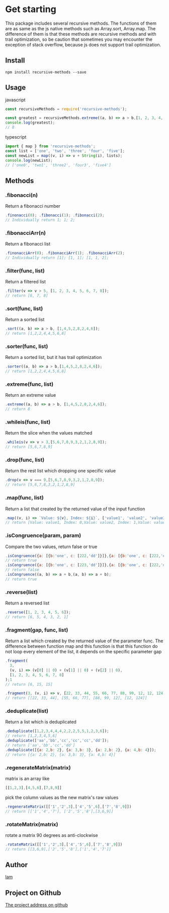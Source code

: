 # Get starting
This package includes several recursive methods. The functions of them are as same as the js native methods such as Array.sort, Array.map. The difference of them is that these methods are recursive methods and with trail optimization, so be caution that sometimes you may encounter the exception of stack overflow, because js does not support trail optimization. 

## Install
```
npm install recursive-methods --save
```
## Usage

javascript
``` js
const recursiveMethods = require('recursive-methods');

const greatest = recursiveMethods.extreme((a, b) => a > b,[1, 2, 3, 4, 5, 6, 7, 8]);
console.log(greatest);
// 8
```

typescript
``` ts
import { map } from 'recursive-methods';
const list = ['one', 'two', 'three', 'four', 'five'];
const newList = map((v, i) => v + String(i), lists);
console.log(newList);
// ['one0', 'two1', 'three2', 'four3', 'five4']
```
## Methods
### .fibonacci(n)
Return a fibonacci number
``` js
.finonacci(0); .fibonacci(1); .fibonacci(2);
// Individually return 1; 1; 2;
```

### .fibonacciArr(n)
Return a fibonacci list
``` js
.finonacciArr(0); .fibonacciArr(1); .fibonacciArr(2);
// Individually return [1]; [1, 1]; [1, 1, 2];
```

### .filter(func, list)
Return a filtered list
``` js
.filter(v => v > 5, [1, 2, 3, 4, 5, 6, 7, 8]);
// return [6, 7, 8]
```

### .sort(func, list)
Return a sorted list
``` js
.sort((a, b) => a > b, [1,4,5,2,8,2,4,6]);
// return [1,2,2,4,4,5,6,8]
```

### .sorter(func, list)
Return a sorted list, but it has trail optimization
``` js
.sorter((a, b) => a > b,[1,4,5,2,8,2,4,6]);
// return [1,2,2,4,4,5,6,8]
```

### .extreme(func, list)
Return an extreme value
``` js
.extreme((a, b) => a > b, [1,4,5,2,8,2,4,6]);
// return 8
```

### .whileis(func, list)
Return the slice when the values matched
``` js
.whileis(v => v > 3,[5,6,7,8,9,3,2,1,2,8,9]);
// return [5,6,7,8,9]
```

### .drop(func, list)
Return the rest list which dropping one specific value
``` js
.drop(v => v === 9,[5,6,7,8,9,3,2,1,2,8,9]);
// return [5,6,7,8,3,2,1,2,8,9]
```

### .map(func, list)
Return a list that created by the returned value of the input function
``` js
.map((v, i) => `Value: ${v}, Index: ${i}`, ['value1', 'value2', 'value3']);
// return [Value: value1, Index: 0,Value: value2, Index: 1,Value: value3, Index: 2]
```

### .isCongruence(param, param)
Compare the two values, return false or true
``` js
.isCongruence({a: [{b:'one', c: [222,'dd']}]},{a: [{b:'one', c: [222,'dd']}]});
// return true
.isCongruence({a: [{b:'one', c: [223,'dd']}]},{a: [{b:'one', c: [222,'dd']}]});
// return false
.isCongruence((a, b) => a + b,(a, b) => a + b);
// return true
```

### .reverse(list)
Return a reversed list
``` js
.reverse([1, 2, 3, 4, 5, 6]);
// return [6, 5, 4, 3, 2, 1]
```

### .fragment(gap, func, list)
Return a list which created by the returned value of the parameter func.
The difference between function map and this function is that this function do not loop every element of the list, it depends on the specific parameter gap
``` js
.fragment(
  3, 
  (v, i) => (v[0] || 0) + (v[1] || 0) + (v[2] || 0),
  [1, 2, 3, 4, 5, 6, 7, 8]
);1
// return [6, 15, 15]

.fragment(3, (v, i) => v, [22, 33, 44, 55, 66, 77, 88, 99, 12, 12, 124]);
// return [[22, 33, 44], [55, 66, 77], [88, 99, 12], [12, 124]]
```

### .deduplicate(list)
Return a list which is deduplicated
``` js
.deduplicate([1,2,3,4,4,4,2,2,2,5,5,1,2,3,6]);
// return [1,2,3,4,5,6]
.deduplicate(['aa','bb','cc','cc','cc','dd']);
// return ['aa','bb','cc','dd']
.deduplicate([{a: 2,b: 2}, {a: 3,b: 3}, {a: 2,b: 2}, {a: 4,b: 4}]);
// return [{a: 2,b: 2}, {a: 3,b: 3}, {a: 4,b: 4}]
```
### .regenerateMatrix(matrix)
matrix is an array like 
```js
[[1,2,3],[4,5,6],[7,8,9]]
```
pick the column values as the new matrix's raw values
```js
.regenerateMatrix([['1','2',3],['4','5',6],['7','8',9]])
// return [['1','4','7'], ['2','5','8'],[3,6,9]]
```
### .rotateMatrix(matrix)
rotate a matrix 90 degrees as anti-clockwise
```js
.rotateMatrix([['1','2',3],['4','5',6],['7','8',9]])
// return [[3,6,9],['2','5','8'],['1','4','7']]
```

## Author
[lam](https://github.com/doublelam)

## Project on Github
[The project address on github](https://github.com/doublelam/recursive-methods)

